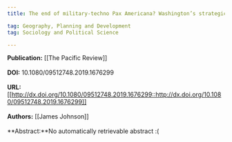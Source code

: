 ```yaml
---
title: The end of military-techno Pax Americana? Washington’s strategic responses to Chinese AI-enabled military technology

tag: Geography, Planning and Development 
tag: Sociology and Political Science

---
```


**Publication:** [[The Pacific Review]]<br><br>**DOI:** 10.1080/09512748.2019.1676299                                    
<br>**URL:**[[http://dx.doi.org/10.1080/09512748.2019.1676299::http://dx.doi.org/10.1080/09512748.2019.1676299]]<br><br>**Authors:** [[James Johnson]] <br><br>**Abstract:**No automatically retrievable abstract :(

